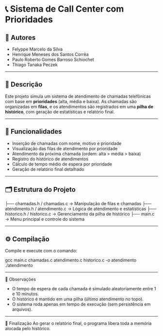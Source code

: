 # 📞 Sistema de Call Center com Prioridades

## 👥 Autores
- Felyppe Marcelo da Silva
- Henrique Meneses dos Santos Corrêa  
- Paulo Roberto Gomes Barroso Schiochet  
- Thiago Tanaka Peczek 

---

## 🧾 Descrição

Este projeto simula um sistema de atendimento de chamadas telefônicas com base em **prioridades** (alta, média e baixa). As chamadas são organizadas em **filas**, e os atendimentos são registrados em uma **pilha de histórico**, com geração de estatísticas e relatório final.

---

## 🎯 Funcionalidades

- Inserção de chamadas com nome, motivo e prioridade
- Visualização das filas de atendimento por prioridade
- Atendimento da próxima chamada (ordem: alta > média > baixa)
- Registro do histórico de atendimentos
- Cálculo de tempo médio de espera por prioridade
- Geração de relatório final detalhado

---

## 🗂️ Estrutura do Projeto

├── chamadas.h / chamadas.c → Manipulação de filas e chamadas
├── atendimento.h / atendimento.c → Lógica de atendimento e estatísticas
├── historico.h / historico.c → Gerenciamento da pilha de histórico
├── main.c → Menu principal e controle do sistema

---

## ⚙️ Compilação

Compile e execute com o comando:

gcc main.c chamadas.c atendimento.c historico.c -o atendimento
./atendimento

---

📌 Observações

- O tempo de espera de cada chamada é simulado aleatoriamente entre 1 e 10 minutos.
- O histórico é mantido em uma pilha (último atendimento no topo).
- O sistema roda apenas em tempo de execução (sem persistência em arquivos).

---

🧹 Finalização
Ao gerar o relatório final, o programa libera toda a memória alocada pelo histórico.
